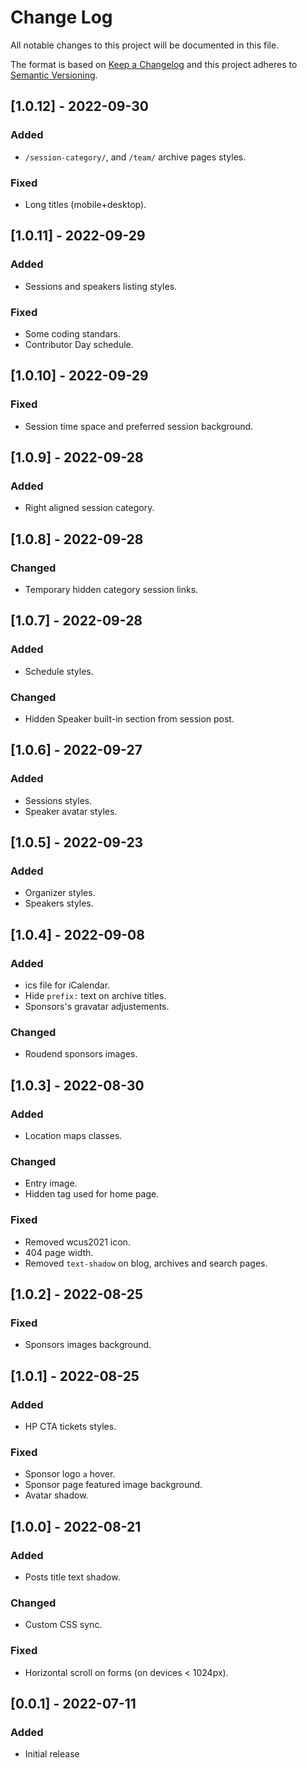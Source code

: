 # Change Log
All notable changes to this project will be documented in this file.

The format is based on [Keep a Changelog](http://keepachangelog.com/)
and this project adheres to [Semantic Versioning](http://semver.org/).

## [1.0.12] - 2022-09-30
### Added
 - `/session-category/`, and `/team/` archive pages styles.

### Fixed
 - Long titles (mobile+desktop).

## [1.0.11] - 2022-09-29
### Added
 - Sessions and speakers listing styles.

### Fixed
 - Some coding standars.
 - Contributor Day schedule.

## [1.0.10] - 2022-09-29
### Fixed
 - Session time space and preferred session background.

## [1.0.9] - 2022-09-28
### Added
 - Right aligned session category.

## [1.0.8] - 2022-09-28
### Changed
 - Temporary hidden category session links.

## [1.0.7] - 2022-09-28
### Added
 - Schedule styles.

### Changed
 - Hidden Speaker built-in section from session post.

## [1.0.6] - 2022-09-27
### Added
 - Sessions styles.
 - Speaker avatar styles.

## [1.0.5] - 2022-09-23
### Added
 - Organizer styles.
 - Speakers styles.

## [1.0.4] - 2022-09-08
### Added
 - ics file for iCalendar.
 - Hide `prefix:` text on archive titles.
 - Sponsors's gravatar adjustements. 

### Changed
 - Roudend sponsors images.

## [1.0.3] - 2022-08-30
### Added
 - Location maps classes.

### Changed
 - Entry image.
 - Hidden tag used for home page.
 
### Fixed
 - Removed wcus2021 icon.
 - 404 page width.
 - Removed `text-shadow` on blog, archives and search pages.

## [1.0.2] - 2022-08-25
### Fixed
 - Sponsors images background.
 
## [1.0.1] - 2022-08-25
### Added
 - HP CTA tickets styles. 

### Fixed
 - Sponsor logo `a` hover.
 - Sponsor page featured image background.
 - Avatar shadow. 

## [1.0.0] - 2022-08-21
### Added
 - Posts title text shadow.

### Changed
 - Custom CSS sync.

### Fixed 
 - Horizontal scroll on forms (on devices < 1024px).

## [0.0.1] - 2022-07-11
### Added
 - Initial release
